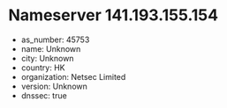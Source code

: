# Nameserver 141.193.155.154

* as_number: 45753
* name: Unknown
* city: Unknown
* country: HK
* organization: Netsec Limited
* version: Unknown
* dnssec: true
